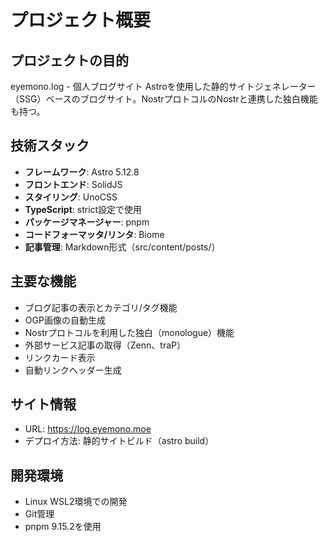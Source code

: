 # プロジェクト概要

## プロジェクトの目的
eyemono.log - 個人ブログサイト
Astroを使用した静的サイトジェネレーター（SSG）ベースのブログサイト。NostrプロトコルのNostrと連携した独白機能も持つ。

## 技術スタック
- **フレームワーク**: Astro 5.12.8
- **フロントエンド**: SolidJS
- **スタイリング**: UnoCSS
- **TypeScript**: strict設定で使用
- **パッケージマネージャー**: pnpm
- **コードフォーマッタ/リンタ**: Biome
- **記事管理**: Markdown形式（src/content/posts/）

## 主要な機能
- ブログ記事の表示とカテゴリ/タグ機能
- OGP画像の自動生成
- Nostrプロトコルを利用した独白（monologue）機能
- 外部サービス記事の取得（Zenn、traP）
- リンクカード表示
- 自動リンクヘッダー生成

## サイト情報
- URL: https://log.eyemono.moe
- デプロイ方法: 静的サイトビルド（astro build）

## 開発環境
- Linux WSL2環境での開発
- Git管理
- pnpm 9.15.2を使用